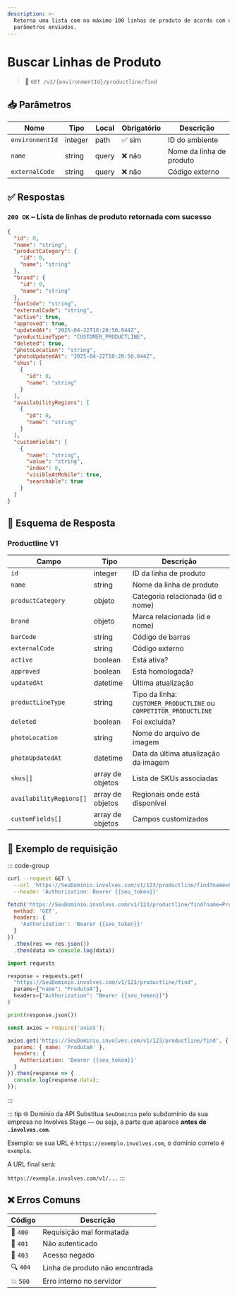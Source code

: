 ```yaml
---
description: >-
  Retorna uma lista com no máximo 100 linhas de produto de acordo com os
  parâmetros enviados.
---
```


# Buscar Linhas de Produto

> 🔗 `GET /v1/{environmentId}/productline/find`


## 📥 Parâmetros

| Nome           | Tipo    | Local | Obrigatório | Descrição                 |
|----------------|---------|-------|-------------|---------------------------|
| `environmentId`| integer | path  | ✅ sim       | ID do ambiente            |
| `name`         | string  | query | ❌ não       | Nome da linha de produto  |
| `externalCode` | string  | query | ❌ não       | Código externo            |


## ✅ Respostas

### `200 OK` – Lista de linhas de produto retornada com sucesso

```json
{
  "id": 0,
  "name": "string",
  "productCategory": {
    "id": 0,
    "name": "string"
  },
  "brand": {
    "id": 0,
    "name": "string"
  },
  "barCode": "string",
  "externalCode": "string",
  "active": true,
  "approved": true,
  "updatedAt": "2025-04-22T18:28:50.044Z",
  "productLineType": "CUSTOMER_PRODUCTLINE",
  "deleted": true,
  "photoLocation": "string",
  "photoUpdatedAt": "2025-04-22T18:28:50.044Z",
  "skus": [
    {
      "id": 0,
      "name": "string"
    }
  ],
  "availabilityRegions": [
    {
      "id": 0,
      "name": "string"
    }
  ],
  "customFields": [
    {
      "name": "string",
      "value": "string",
      "index": 0,
      "visibleAtMobile": true,
      "searchable": true
    }
  ]
}
```


## 🧬 Esquema de Resposta

### Productline V1

| Campo                 | Tipo             | Descrição                                                |
|-----------------------|------------------|------------------------------------------------------------|
| `id`                  | integer          | ID da linha de produto                                     |
| `name`                | string           | Nome da linha de produto                                   |
| `productCategory`     | objeto           | Categoria relacionada (id e nome)                          |
| `brand`               | objeto           | Marca relacionada (id e nome)                              |
| `barCode`             | string           | Código de barras                                           |
| `externalCode`        | string           | Código externo                                             |
| `active`              | boolean          | Está ativa?                                                |
| `approved`            | boolean          | Está homologada?                                           |
| `updatedAt`           | datetime         | Última atualização                                         |
| `productLineType`     | string           | Tipo da linha: `CUSTOMER_PRODUCTLINE` ou `COMPETITOR_PRODUCTLINE` |
| `deleted`             | boolean          | Foi excluída?                                              |
| `photoLocation`       | string           | Nome do arquivo de imagem                                  |
| `photoUpdatedAt`      | datetime         | Data da última atualização da imagem                       |
| `skus[]`              | array de objetos | Lista de SKUs associadas                                   |
| `availabilityRegions[]`| array de objetos| Regionais onde está disponível                             |
| `customFields[]`      | array de objetos | Campos customizados                                        |


## 📘 Exemplo de requisição

::: code-group

```bash [🟢 cURL]
curl --request GET \
  --url 'https://SeuDominio.involves.com/v1/123/productline/find?name=ProdutoA' \
  --header 'Authorization: Bearer {{seu_token}}'
```

```js [🟡 JavaScript]
fetch('https://SeuDominio.involves.com/v1/123/productline/find?name=ProdutoA', {
  method: 'GET',
  headers: {
    'Authorization': 'Bearer {{seu_token}}'
  }
})
  .then(res => res.json())
  .then(data => console.log(data))
```

```python [🔵 Python]
import requests

response = requests.get(
  "https://SeuDominio.involves.com/v1/123/productline/find",
  params={"name": "ProdutoA"},
  headers={"Authorization": "Bearer {{seu_token}}"}
)

print(response.json())
```

```js [🟣 Node.js]
const axios = require('axios');

axios.get('https://SeuDominio.involves.com/v1/123/productline/find', {
  params: { name: 'ProdutoA' },
  headers: {
    Authorization: 'Bearer {{seu_token}}'
  }
}).then(response => {
  console.log(response.data);
});
```

:::


::: tip 🌐 Domínio da API
Substitua `SeuDominio` pelo subdomínio da sua empresa no Involves Stage — ou seja, a parte que aparece **antes de `.involves.com`**.

Exemplo: se sua URL é `https://exemplo.involves.com`, o domínio correto é `exemplo`.

A URL final será:

`https://exemplo.involves.com/v1/...`
:::


## ❌ Erros Comuns

| Código | Descrição                          |
|--------|------------------------------------|
| 🔴 `400` | Requisição mal formatada          |
| 🔐 `401` | Não autenticado                   |
| 🚫 `403` | Acesso negado                     |
| 🔍 `404` | Linha de produto não encontrada   |
| 💥 `500` | Erro interno no servidor          |
